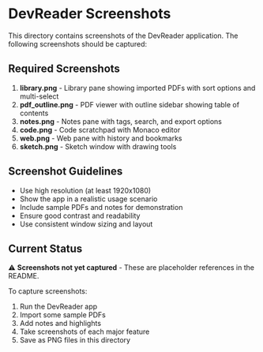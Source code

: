 # DevReader Screenshots

This directory contains screenshots of the DevReader application. The following screenshots should be captured:

## Required Screenshots

1. **library.png** - Library pane showing imported PDFs with sort options and multi-select
2. **pdf_outline.png** - PDF viewer with outline sidebar showing table of contents
3. **notes.png** - Notes pane with tags, search, and export options
4. **code.png** - Code scratchpad with Monaco editor
5. **web.png** - Web pane with history and bookmarks
6. **sketch.png** - Sketch window with drawing tools

## Screenshot Guidelines

- Use high resolution (at least 1920x1080)
- Show the app in a realistic usage scenario
- Include sample PDFs and notes for demonstration
- Ensure good contrast and readability
- Use consistent window sizing and layout

## Current Status

⚠️ **Screenshots not yet captured** - These are placeholder references in the README.

To capture screenshots:
1. Run the DevReader app
2. Import some sample PDFs
3. Add notes and highlights
4. Take screenshots of each major feature
5. Save as PNG files in this directory
